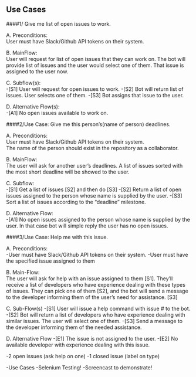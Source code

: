 ## Use Cases 

####1/ Give me list of open issues to work.

A. Preconditions: <br /> 
User must have Slack/Github API tokens on their system.

B. MainFlow: <br /> 
User will request for list of open issues that they can work on. The bot will provide list of issues and the user would select one of them. That issue is assigned to the user now.

C. Subflow(s): <br /> 
-[S1] User will request for open issues to work.
-[S2] Bot will return list of issues. User selects one of them.
-[S3] Bot assigns that issue to the user.

D. Alternative Flow(s): <br /> 
-[A1] No open issues available to work on.

####2/Use Case: Give me this person’s(name of person) deadlines.

A. Preconditions: <br /> 
User must have Slack/Github API tokens on their system. <br /> 
The name of the person should exist in the repository as a collaborator.

B. MainFlow: <br /> 
The user will ask for another user’s deadlines. A list of issues sorted with the most short deadline will be showed to the user.

C. Subflow: <br /> 
-[S1] Get a list of issues [S2] and then do [S3]
-[S2] Return a list of open issues assigned to the person whose name is supplied by the user.
-[S3] Sort a list of issues according to the “deadline” milestone.

D. Alternative Flow: <br /> 
-[A1] No open issues assigned  to the person whose name is supplied by the user. In that case bot will simple reply the user has no open issues.



####3/Use Case: Help me with this issue.

A. Preconditions: <br /> 
-User must have Slack/Github API tokens on their system.
-User must have the specified issue assigned to them

B. Main-Flow: <br /> 
The user will ask for help with an issue assigned to them [S1]. They’ll receive a list of developers who have experience dealing with these types of issues. They can pick one of them [S2], and the bot will send a message to the developer informing them of the user’s need for assistance. [S3]

C. Sub-Flow(s)
-[S1] User will issue a help command with issue # to the bot.
-[S2] Bot will return a list of developers who have experience dealing with similar issues. The user will select one of them.
-[S3] Send a message to the developer informing them of the needed assistance.

D. Alternative Flow
-[E1] The issue is not assigned to the user.
-[E2] No available developer with experience dealing with this issue. 


-2 open issues (ask help on one)
-1 closed issue (label on type)


-Use Cases
-Selenium Testing! 
-Screencast to demonstrate!

